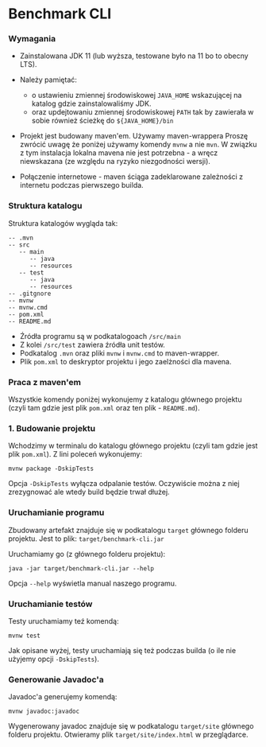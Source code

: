# Benchmark CLI


### Wymagania

- Zainstalowana JDK 11 (lub wyższa, testowane było na 11 bo to obecny LTS).
- Należy pamiętać: 
  - o ustawieniu zmiennej środowiskowej `JAVA_HOME` wskazującej
  na katalog gdzie zainstalowaliśmy JDK.
  - oraz updejtowaniu zmiennej środowiskowej `PATH` tak by zawierała w sobie 
    również ścieżkę do `${JAVA_HOME}/bin`
  
- Projekt jest budowany maven'em. Używamy maven-wrappera Proszę zwrócić uwagę że poniżej 
  używamy komendy `mvnw` a nie `mvn`. W związku z tym instalacja lokalna mavena nie jest 
  potrzebna - a wręcz niewskazana (ze względu na ryzyko niezgodności wersji).
  
- Połączenie internetowe - maven ściąga zadeklarowane zależności z internetu 
  podczas pierwszego builda.


### Struktura katalogu

Struktura katalogów wygląda tak:

```
-- .mvn
-- src
   -- main
      -- java
      -- resources
   -- test
      -- java
      -- resources
-- .gitgnore
-- mvnw
-- mvnw.cmd
-- pom.xml
-- README.md
```

- Źródła programu są w podkatalogoach `/src/main`
- Z kolei `/src/test` zawiera źródła unit testów.
- Podkatalog `.mvn` oraz pliki `mvnw` i `mvnw.cmd` to maven-wrapper.
- Plik `pom.xml` to deskryptor projektu i jego zaelżności dla mavena.
  

### Praca z maven'em

Wszystkie komendy poniżej wykonujemy z katalogu głównego projektu 
(czyli tam gdzie jest plik `pom.xml` oraz ten plik - `README.md`).


### 1. Budowanie projektu

Wchodzimy w terminalu do katalogu głównego projektu (czyli tam gdzie jest plik `pom.xml`).
Z lini poleceń wykonujemy:

```
mvnw package -DskipTests
```

Opcja `-DskipTests` wyłącza odpalanie testów. Oczywiście można z niej zrezygnować
ale wtedy build będzie trwał dłużej.


### Uruchamianie programu

Zbudowany artefakt znajduje się w podkatalogu `target` głównego folderu projektu.
Jest to plik: `target/benchmark-cli.jar`

Uruchamiamy go (z głównego folderu projektu):

```
java -jar target/benchmark-cli.jar --help
```

Opcja `--help` wyświetla manual naszego programu.


### Uruchamianie testów

Testy uruchamiamy teź komendą:

```
mvnw test
```

Jak opisane wyżej, testy uruchamiają się też podczas builda (o ile nie użyjemy opcji `-DskipTests`).


### Generowanie Javadoc'a

Javadoc'a generujemy komendą:

```
mvnw javadoc:javadoc
```
Wygenerowany javadoc znajduje się w podkatalogu `target/site` głównego folderu projektu.
Otwieramy plik `target/site/index.html` w przeglądarce.
